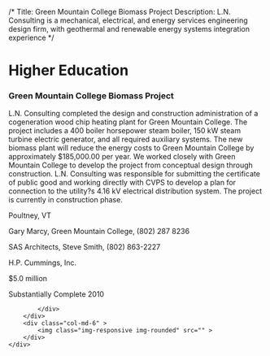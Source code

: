 /*
Title: Green Mountain College Biomass Project
Description: L.N. Consulting is a mechanical, electrical, and energy services engineering design firm, with geothermal and renewable energy systems integration experience
*/

# Higher Education

<div>
	<div class="row">
		<div class="col-md-6" >
			<div class="well" >
				<h3>Green Mountain College Biomass Project</h3>
				<p>
   
   L.N. Consulting completed the design and construction administration of a cogeneration wood chip heating plant for Green Mountain College.  The project includes a 400 boiler horsepower steam boiler, 150 kW steam turbine electric generator, and all required auxiliary systems.  The new biomass plant will reduce the energy costs to Green Mountain College by approximately $185,000.00 per year.  We worked closely with Green Mountain College to develop the project from conceptual design through construction.  L.N. Consulting was responsible for submitting the certificate of public good and working directly with CVPS to develop a plan for connection to the utility?s 4.16 kV electrical distribution system.  The project is currently in construction phase.
</p>
				<p>Poultney, VT</p>
				<p>Gary Marcy, Green Mountain College, (802) 287 8236</p>
				<p>SAS Architects, Steve Smith, (802) 863-2227</p>
				<p>H.P. Cummings, Inc.</p>
				<p>$5.0 million</p>
				<p>Substantially Complete 2010</p>
				<p></p>
				
			</div>
		</div>
		<div class="col-md-6" >
			<img class="img-responsive img-rounded" src="" >
		</div>
	</div>
</div>